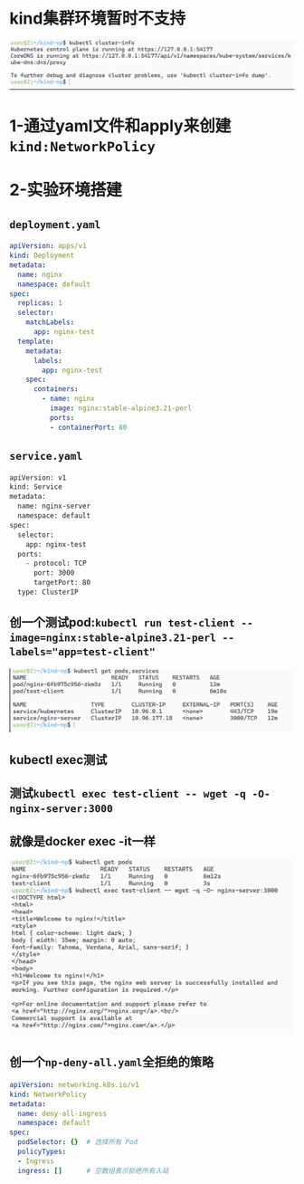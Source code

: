 
# kind集群环境暂时不支持
![alt text](README_Images/5-kind=NetworkPolicy/image-1.png)
# 1-通过yaml文件和apply来创建`kind:NetworkPolicy`


# 2-实验环境搭建
## `deployment.yaml`
```yaml
apiVersion: apps/v1
kind: Deployment
metadata:
  name: nginx
  namespace: default
spec:
  replicas: 1
  selector:
    matchLabels:
      app: nginx-test
  template:
    metadata:
      labels:
        app: nginx-test
    spec:
      containers:
        - name: nginx
          image: nginx:stable-alpine3.21-perl
          ports:
          - containerPort: 80
```

## `service.yaml`
```sh
apiVersion: v1
kind: Service
metadata:
  name: nginx-server
  namespace: default
spec:
  selector:
    app: nginx-test
  ports:
    - protocol: TCP
      port: 3000
      targetPort: 80
  type: ClusterIP
```

## 创一个测试pod:`kubectl run test-client --image=nginx:stable-alpine3.21-perl --labels="app=test-client"`

![alt text](README_Images/5-kind=NetworkPolicy/image.png)

## kubectl exec测试
## 测试`kubectl exec test-client -- wget -q -O- nginx-server:3000`
## 就像是docker exec -it一样
![alt text](README_Images/13-exec进入后台执行指令/image.png)


## 创一个`np-deny-all.yaml`全拒绝的策略

```yaml
apiVersion: networking.k8s.io/v1
kind: NetworkPolicy
metadata:
  name: deny-all-ingress
  namespace: default
spec:
  podSelector: {}  # 选择所有 Pod
  policyTypes:
  - Ingress
  ingress: []      # 空数组表示拒绝所有入站
```